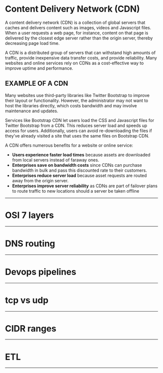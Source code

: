 
# Content Delivery Network (CDN)

​A content delivery network (CDN) is a collection of global servers that caches and delivers content such as images, videos and Javascript files. When a user requests a web page, for instance, content on that page is delivered by the closest edge server rather than the origin server, thereby decreasing page load time.

​A CDN is a distributed group of servers that can withstand high amounts of traffic, provide inexpensive data transfer costs, and provide reliability. Many websites and online services rely on CDNs as a cost-effective way to improve uptime and performance.

## ​EXAMPLE OF A CDN

Many websites use third-party libraries like Twitter Bootstrap to improve their layout or functionality. However, the administrator may not want to host the libraries directly, which costs bandwidth and may involve maintenance and updates.

Services like Bootstrap CDN let users load the CSS and Javascript files for Twitter Bootstrap from a CDN. This reduces server load and speeds up access for users. Additionally, users can avoid re-downloading the files if they’ve already visited a site that uses the same files on Bootstrap CDN.

​A CDN offers numerous benefits for a website or online service:

- **Users experience faster load times** because assets are downloaded from local servers instead of faraway ones.
- **Enterprises save on bandwidth costs** since CDNs can purchase bandwidth in bulk and pass this discounted rate to their customers.
- **Enterprises reduce server load** because asset requests are routed away from the origin server.
- **Enterprises improve server reliability** as CDNs are part of failover plans to route traffic to new locations should a server be taken offline

---

# OSI 7 layers


---

# DNS routing


--- 

# Devops pipelines


---

#  tcp vs udp

---

# CIDR ranges

---

# ETL


---